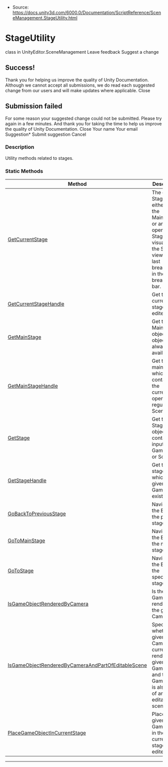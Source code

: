 * Source: https://docs.unity3d.com/6000.0/Documentation/ScriptReference/SceneManagement.StageUtility.html

# StageUtility
class in UnityEditor.SceneManagement
Leave feedback
Suggest a change
## Success!
Thank you for helping us improve the quality of Unity Documentation. Although we cannot accept all submissions, we do read each suggested change from our users and will make updates where applicable.
Close
## Submission failed
For some reason your suggested change could not be submitted. Please <a>try again</a> in a few minutes. And thank you for taking the time to help us improve the quality of Unity Documentation.
Close
Your name Your email Suggestion* Submit suggestion
Cancel
### Description
Utility methods related to stages.
### Static Methods
Method | Description  
---|---  
[GetCurrentStage](https://docs.unity3d.com/6000.0/Documentation/ScriptReference/SceneManagement.StageUtility.GetCurrentStage.html) | The current Stage can either be the MainStage or any other opened Stage, visualized in the Scene view as the last breadcrumb in the breadcrumb bar.  
[GetCurrentStageHandle](https://docs.unity3d.com/6000.0/Documentation/ScriptReference/SceneManagement.StageUtility.GetCurrentStageHandle.html) | Get the current stage being edited.  
[GetMainStage](https://docs.unity3d.com/6000.0/Documentation/ScriptReference/SceneManagement.StageUtility.GetMainStage.html) | Get the MainStage object. This object is always available.  
[GetMainStageHandle](https://docs.unity3d.com/6000.0/Documentation/ScriptReference/SceneManagement.StageUtility.GetMainStageHandle.html) | Get the main stage which contains all the currently open regular Scenes.  
[GetStage](https://docs.unity3d.com/6000.0/Documentation/ScriptReference/SceneManagement.StageUtility.GetStage.html) | Get the Stage object that contains the input GameObject or Scene.  
[GetStageHandle](https://docs.unity3d.com/6000.0/Documentation/ScriptReference/SceneManagement.StageUtility.GetStageHandle.html) | Get the stage in which the given GameObject exists.  
[GoBackToPreviousStage](https://docs.unity3d.com/6000.0/Documentation/ScriptReference/SceneManagement.StageUtility.GoBackToPreviousStage.html) | Navigate the Editor to the previous stage.  
[GoToMainStage](https://docs.unity3d.com/6000.0/Documentation/ScriptReference/SceneManagement.StageUtility.GoToMainStage.html) | Navigate the Editor to the main stage.  
[GoToStage](https://docs.unity3d.com/6000.0/Documentation/ScriptReference/SceneManagement.StageUtility.GoToStage.html) | Navigates the Editor to the specified stage.  
[IsGameObjectRenderedByCamera](https://docs.unity3d.com/6000.0/Documentation/ScriptReference/SceneManagement.StageUtility.IsGameObjectRenderedByCamera.html) | Is the given GameObject rendered by the given Camera?  
[IsGameObjectRenderedByCameraAndPartOfEditableScene](https://docs.unity3d.com/6000.0/Documentation/ScriptReference/SceneManagement.StageUtility.IsGameObjectRenderedByCameraAndPartOfEditableScene.html) | Specifies whether the given Camera currently renders the given GameObject and the GameObject is also part of an editable scene.  
[PlaceGameObjectInCurrentStage](https://docs.unity3d.com/6000.0/Documentation/ScriptReference/SceneManagement.StageUtility.PlaceGameObjectInCurrentStage.html) | Place the given GameObject in the current stage being edited.  
* * *
